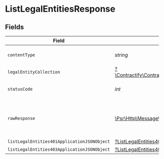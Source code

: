 # ListLegalEntitiesResponse


## Fields

| Field                                                                                                            | Type                                                                                                             | Required                                                                                                         | Description                                                                                                      |
| ---------------------------------------------------------------------------------------------------------------- | ---------------------------------------------------------------------------------------------------------------- | ---------------------------------------------------------------------------------------------------------------- | ---------------------------------------------------------------------------------------------------------------- |
| `contentType`                                                                                                    | *string*                                                                                                         | :heavy_check_mark:                                                                                               | HTTP response content type for this operation                                                                    |
| `legalEntityCollection`                                                                                          | [?\Contractify\ContractifyAPI\Models\Shared\LegalEntityCollection](../../models/shared/LegalEntityCollection.md) | :heavy_minus_sign:                                                                                               | OK                                                                                                               |
| `statusCode`                                                                                                     | *int*                                                                                                            | :heavy_check_mark:                                                                                               | HTTP response status code for this operation                                                                     |
| `rawResponse`                                                                                                    | [\Psr\Http\Message\ResponseInterface](https://www.php-fig.org/psr/psr-7/#33-psrhttpmessageresponseinterface)     | :heavy_minus_sign:                                                                                               | Raw HTTP response; suitable for custom response parsing                                                          |
| `listLegalEntities401ApplicationJSONObject`                                                                      | [?ListLegalEntities401ApplicationJSON](../../models/operations/ListLegalEntities401ApplicationJSON.md)           | :heavy_minus_sign:                                                                                               | Unauthenticated                                                                                                  |
| `listLegalEntities403ApplicationJSONObject`                                                                      | [?ListLegalEntities403ApplicationJSON](../../models/operations/ListLegalEntities403ApplicationJSON.md)           | :heavy_minus_sign:                                                                                               | Forbidden                                                                                                        |